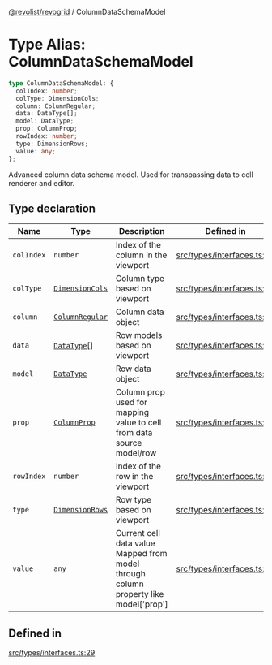 [@revolist/revogrid](README.md) / ColumnDataSchemaModel

# Type Alias: ColumnDataSchemaModel

```ts
type ColumnDataSchemaModel: {
  colIndex: number;
  colType: DimensionCols;
  column: ColumnRegular;
  data: DataType[];
  model: DataType;
  prop: ColumnProp;
  rowIndex: number;
  type: DimensionRows;
  value: any;
};
```

Advanced column data schema model.
Used for transpassing data to cell renderer and editor.

## Type declaration

| Name | Type | Description | Defined in |
| ------ | ------ | ------ | ------ |
| `colIndex` | `number` | Index of the column in the viewport | [src/types/interfaces.ts:49](https://github.com/revolist/revogrid/blob/13653d8ee505d63a363463d1b61354eec56320a1/src/types/interfaces.ts#L49) |
| `colType` | [`DimensionCols`](TypeAlias.DimensionCols.md) | Column type based on viewport | [src/types/interfaces.ts:53](https://github.com/revolist/revogrid/blob/13653d8ee505d63a363463d1b61354eec56320a1/src/types/interfaces.ts#L53) |
| `column` | [`ColumnRegular`](Interface.ColumnRegular.md) | Column data object | [src/types/interfaces.ts:41](https://github.com/revolist/revogrid/blob/13653d8ee505d63a363463d1b61354eec56320a1/src/types/interfaces.ts#L41) |
| `data` | [`DataType`](TypeAlias.DataType.md)[] | Row models based on viewport | [src/types/interfaces.ts:61](https://github.com/revolist/revogrid/blob/13653d8ee505d63a363463d1b61354eec56320a1/src/types/interfaces.ts#L61) |
| `model` | [`DataType`](TypeAlias.DataType.md) | Row data object | [src/types/interfaces.ts:37](https://github.com/revolist/revogrid/blob/13653d8ee505d63a363463d1b61354eec56320a1/src/types/interfaces.ts#L37) |
| `prop` | [`ColumnProp`](TypeAlias.ColumnProp.md) | Column prop used for mapping value to cell from data source model/row | [src/types/interfaces.ts:33](https://github.com/revolist/revogrid/blob/13653d8ee505d63a363463d1b61354eec56320a1/src/types/interfaces.ts#L33) |
| `rowIndex` | `number` | Index of the row in the viewport | [src/types/interfaces.ts:45](https://github.com/revolist/revogrid/blob/13653d8ee505d63a363463d1b61354eec56320a1/src/types/interfaces.ts#L45) |
| `type` | [`DimensionRows`](TypeAlias.DimensionRows.md) | Row type based on viewport | [src/types/interfaces.ts:57](https://github.com/revolist/revogrid/blob/13653d8ee505d63a363463d1b61354eec56320a1/src/types/interfaces.ts#L57) |
| `value` | `any` | Current cell data value Mapped from model through column property like model['prop'] | [src/types/interfaces.ts:66](https://github.com/revolist/revogrid/blob/13653d8ee505d63a363463d1b61354eec56320a1/src/types/interfaces.ts#L66) |

## Defined in

[src/types/interfaces.ts:29](https://github.com/revolist/revogrid/blob/13653d8ee505d63a363463d1b61354eec56320a1/src/types/interfaces.ts#L29)
